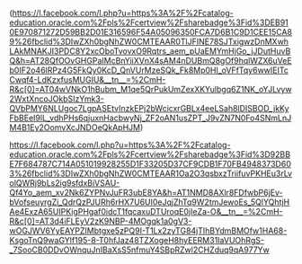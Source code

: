 (https://l.facebook.com/l.php?u=https%3A%2F%2Fcatalog-education.oracle.com%2Fpls%2Fcertview%2Fsharebadge%3Fid%3DEB910E970871272D59BB2D01E316596F54A05096350FCA7D6B1C9D1CEE15CA89%26fbclid%3DIwZXh0bgNhZW0CMTEAAR0TlJFINE78SJTxigwzDnMXwhLAkMNAKJI3PDC8Y2xcOboTvovxO9Rqtrs_aem_pUaEMYmHjGo_jJDutHuvBQ&h=AT28QfOOvGHGPaIMcBnYiiXVnX4sAM4nDUBmQ8gOf9hqlWZX6uVeEb0IF2o46lRPz4G5FkQy0KcD_QnVUrMzeSQk_Fk8Mp0Hl_oVFfTqy6wwIEITcCwqf4-LdKzxfusMUGIU&__tn__=%2CmH-R&c[0]=AT04wVNkO1hBubm_M1qe5QrPukUmZexXKYulbgq6Z1NK_oYJLvyw2WxtXncoJOkbSIzYmk3-QVbPMY6NLUgoc7LgpASEtvInzkEPj2bWcicxrGBLx4eeLSah8lDISBOD_jkKyFbBEeI9lL_vdhPHs6qjuxnHacbwyNj_ZF2oAN1usZPT_J9vZN7N0Fo4SNmLnJM4B1Ey2OomvXcJNDOeQkApHJM)


https://l.facebook.com/l.php?u=https%3A%2F%2Fcatalog-education.oracle.com%2Fpls%2Fcertview%2Fsharebadge%3Fid%3D92BBE7F684787C714A051019928255D1F33205D37CF9CDB1F70FB4948373D603%26fbclid%3DIwZXh0bgNhZW0CMTEAAR1Oa2O3qsbxzTriifuvPKHEu3rLvolQWRj9bLs2ig9sfdxBiVSAU-Qf4Yo_aem_xv2Nk6ZYPNvJuFR3ubE8YA&h=AT1NMD8AXlr8FDfwbP6jEv-bVofseuyrgZi_QdrQzPJURh6rHX7U6UI0eJqjZhTq9W2tmJewoEs_5QlYQhtjHAe4ExzA65UIPKigPHgaf0idcT1fqcaxuDTUroqE0jIeZa-O&__tn__=%2CmH-R&c[0]=AT3d4iFLEyV2zK9NBP-4MOgqk1a0gV3-wOGJWV6YyEAYPZIMbtgxe5zPQ9I-T1Lx2zyTG84jTIhBYdmBMOfw1HA68-KsgoTnQ9waGYlf195-8-T0hfJaz48TZXogeH8hyEERM31IaVUOhRgS-_7SooCB0DDvOWnquJnIBaXsS5nfmuY4SBpRZwl2CHZduq9qA977Yw
